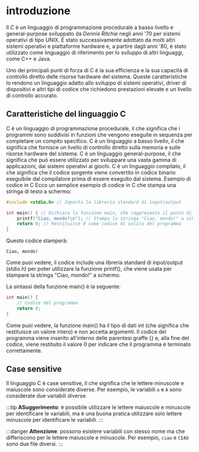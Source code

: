 # introduzione

Il _C_ è un linguaggio di programmazione procedurale a basso livello e general-purpose sviluppato da _Dennis Ritchie_ negli anni '70 per sistemi operativi di tipo UNIX. È stato successivamente adottato da molti altri sistemi operativi e piattaforme hardware e, a partire dagli anni '80, è stato utilizzato come linguaggio di riferimento per lo sviluppo di altri linguaggi, come C++ e Java.

Uno dei principali punti di forza di C è la sua efficienza e la sua capacità di controllo diretto delle risorse hardware del sistema. Queste caratteristiche lo rendono un linguaggio adatto allo sviluppo di sistemi operativi, driver di dispositivi e altri tipi di codice che richiedono prestazioni elevate e un livello di controllo accurato.

## Caratteristiche del linguaggio C

C è un linguaggio di programmazione procedurale, il che significa che i programmi sono suddivisi in funzioni che vengono eseguite in sequenza per completare un compito specifico.
C è un linguaggio a basso livello, il che significa che fornisce un livello di controllo diretto sulla memoria e sulle risorse hardware del sistema.
C è un linguaggio general-purpose, il che significa che può essere utilizzato per sviluppare una vasta gamma di applicazioni, dai sistemi operativi ai giochi.
C è un linguaggio compilato, il che significa che il codice sorgente viene convertito in codice binario eseguibile dal compilatore prima di essere eseguito dal sistema.
Esempio di codice in C
Ecco un semplice esempio di codice in C che stampa una stringa di testo a schermo:

```c
#include <stdio.h> // Importa la libreria standard di input/output

int main() { // Dichiara la funzione main, che rappresenta il punto di ingresso del programma
    printf("Ciao, mondo!\n"); // Stampa la stringa "Ciao, mondo!" a schermo
    return 0; // Restituisce 0 come codice di uscita del programma
}
```

Questo codice stamperà:

```text
Ciao, mondo!
```

Come puoi vedere, il codice include una libreria standard di input/output (stdio.h) per poter utilizzare la funzione printf(), che viene usata per stampare la stringa "Ciao, mondo!" a schermo. 

La sintassi della funzione main() è la seguente:

```c
int main() {
    // Codice del programma
    return 0;
}
```

Come puoi vedere, la funzione main() ha il tipo di dati int (che significa che restituisce un valore intero) e non accetta argomenti. Il codice del programma viene inserito all'interno delle parentesi graffe {} e, alla fine del codice, viene restituito il valore 0 per indicare che il programma è terminato correttamente.

## Case sensitive

Il linguaggio C è case sensitive, il che significa che le lettere minuscole e maiuscole sono considerate diverse. Per esempio, le variabili `a` e `A` sono considerate due variabili diverse.

:::tip
**ASuggerimento**: è possibile utilizzare le lettere maiuscole e minuscole per identificare le variabili, ma è una buona pratica utilizzare solo lettere minuscole per identificare le variabili.
:::


:::danger
**Attenzione**: possono esistere variabili con stesso nome ma che differiscono per le lettere maiuscole e minuscole. Per esempio, `ciao` e `CIAO` sono due file diversi.
:::
